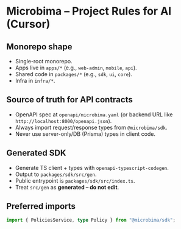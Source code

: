 # Microbima – Project Rules for AI (Cursor)


## Monorepo shape
- Single-root monorepo.
- Apps live in `apps/*` (e.g., `web-admin`, `mobile`, `api`).
- Shared code in `packages/*` (e.g., `sdk`, `ui`, `core`).
- Infra in `infra/*`.


## Source of truth for API contracts
- OpenAPI spec at `openapi/microbima.yaml` (or backend URL like `http://localhost:8000/openapi.json`).
- Always import request/response types from `@microbima/sdk`.
- Never use server-only/DB (Prisma) types in client code.


## Generated SDK
- Generate TS client + types with `openapi-typescript-codegen`.
- Output to `packages/sdk/src/gen`.
- Public entrypoint is `packages/sdk/src/index.ts`.
- Treat `src/gen` as **generated – do not edit**.


## Preferred imports
```ts
import { PoliciesService, type Policy } from "@microbima/sdk";